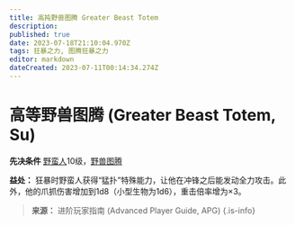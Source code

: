 ```yaml
---
title: 高扽野兽图腾 Greater Beast Totem
description: 
published: true
date: 2023-07-18T21:10:04.970Z
tags: 狂暴之力, 图腾狂暴之力
editor: markdown
dateCreated: 2023-07-11T00:14:34.274Z
---
```


# 高等野兽图腾 (Greater Beast Totem, Su)

**先决条件** [野蛮人](/野蛮人)10级，[野兽图腾](/狂暴之力/野兽图腾)

**益处：** 狂暴时野蛮人获得“猛扑”特殊能力，让他在冲锋之后能发动全力攻击。此外，他的爪抓伤害增加到1d8（小型生物为1d6），重击倍率增为×3。

> **来源：** 进阶玩家指南 (Advanced Player Guide, APG)
{.is-info}
